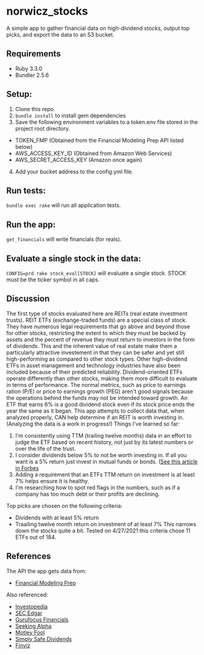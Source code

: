 # norwicz_stocks
A simple app to gather financial data on high-dividend stocks, output top picks, and export the data to an S3 bucket.

## Requirements
- Ruby 3.3.0
- Bundler 2.5.6

## Setup:
1. Clone this repo.
2. `bundle install` to install gem dependencies
3. Save the following environment variables to a token.env file stored in the project root directory.
- TOKEN_FMP (Obtained from the Financial Modeling Prep API listed below)
- AWS_ACCESS_KEY_ID (Obtained from Amazon Web Services)
- AWS_SECRET_ACCESS_KEY (Amazon once again)
4. Add your bucket address to the config.yml file.

## Run tests:
`bundle exec rake` will run all application tests.

## Run the app:
`get_financials` will write financials (for reals).

## Evaluate a single stock in the data:
`CONFIG=prd rake stock_eval[STOCK]` will evaluate a single stock. STOCK must be the ticker symbol in all caps.

## Discussion
The first type of stocks evaluated here are REITs (real estate investment trusts). REIT ETFs (exchange-traded funds) are a special class of stock. They have numerous legal requirements that go above and beyond those for other stocks, restricting the extent to which they must be backed by assets and the percent of revenue they must return to investors in the form of dividends. This and the inherent value of real estate make them a particularly attractive investement in that they can be safer and yet still high-performing as compared to other stock types. Other high-dividend ETFs in asset management and technology industries have also been included because of their predicted reliability.
Dividend-oriented ETFs operate differently than other stocks, making them more difficult to evaluate in terms of performance. The normal metrics, such as price to earnings ration (P/E) or price to earnings growth (PEG) aren't good signals because the operations behind the funds may not be intended toward growth. An ETF that earns 6% is a good dividend stock even if its stock price ends the year the same as it began. This app attempts to collect data that, when analyzed properly, CAN help determine if an REIT is worth investing in. (Analyzing the data is a work in progress!)
Things I've learned so far: 
1. I'm consistently using TTM (trailing twelve months) data in an effort to judge the ETF based on recent history, not just by its latest numbers or over the life of the trust.
2. I consider dividends below 5% to not be worth investing in. If all you want is a 5% return just invest in mutual funds or bonds. ([See this article in Forbes](https://www.forbes.com/sites/jrose/2018/12/13/how-to-invest-and-make-5-return-or-more/?sh=1608146d1bd0)
3. Adding a requirement that an ETFs TTM return on investment is at least 7% helps ensure it is healthy.
4. I'm researching how to spot red flags in the numbers, such as if a company has too much debt or their profits are declining.

Top picks are chosen on the following criteria:
- Dividends with at least 5% return
- Traailing twelve month return on investment of at least 7%
This narrows down the stocks quite a bit. Tested on 4/27/2021 this criteria chose 11 ETFs out of 184.

## References
The API the app gets data from:
- [Financial Modeling Prep](https://financialmodelingprep.com/developer/docs/)

Also referenced:  
- [Investopedia](https://www.investopedia.com/terms/r/reit.asp)
- [SEC Edgar](https://www.sec.gov/edgar/searchedgar/companysearch.html)
- [Gurufocus Financials](https://www.gurufocus.com/download_financials_batch.php)
- [Seeking Alpha](https://seekingalpha.com/symbol/SPG)
- [Motley Fool](https://www.fool.com/millionacres/real-estate-investing/reits/reit-investing-101/how-to-value-reits/)
- [Simply Safe Dividends](https://www.simplysafedividends.com/intelligent-income/posts/21-the-most-important-metrics-for-reit-investing)
- [Finviz](https://www.finviz.com)
